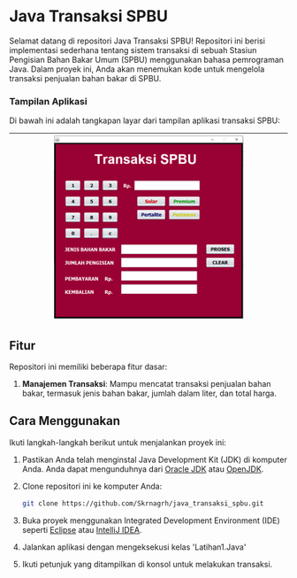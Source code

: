 # Java Transaksi SPBU

Selamat datang di repositori Java Transaksi SPBU! Repositori ini berisi implementasi sederhana tentang sistem transaksi di sebuah Stasiun Pengisian Bahan Bakar Umum (SPBU) menggunakan bahasa pemrograman Java. Dalam proyek ini, Anda akan menemukan kode untuk mengelola transaksi penjualan bahan bakar di SPBU.

### Tampilan Aplikasi

Di bawah ini adalah tangkapan layar dari tampilan aplikasi transaksi SPBU:

| <img src="https://github.com/Skrnagrh/java_transaksi_spbu/raw/main/src/1.tampilan/1.PNG" alt="Tampilan 1" width="70%">
|:---:|

## Fitur

Repositori ini memiliki beberapa fitur dasar:

1. **Manajemen Transaksi**: Mampu mencatat transaksi penjualan bahan bakar, termasuk jenis bahan bakar, jumlah dalam liter, dan total harga.

## Cara Menggunakan

Ikuti langkah-langkah berikut untuk menjalankan proyek ini:

1. Pastikan Anda telah menginstal Java Development Kit (JDK) di komputer Anda. Anda dapat mengunduhnya dari [Oracle JDK](https://www.oracle.com/java/technologies/javase-downloads.html) atau [OpenJDK](https://openjdk.java.net/install/).

2. Clone repositori ini ke komputer Anda:

   ```bash
   git clone https://github.com/Skrnagrh/java_transaksi_spbu.git
   ```

3. Buka proyek menggunakan Integrated Development Environment (IDE) seperti [Eclipse](https://www.eclipse.org/) atau [IntelliJ IDEA](https://www.jetbrains.com/idea/).

4. Jalankan aplikasi dengan mengeksekusi kelas 'Latihan1.Java' 

5. Ikuti petunjuk yang ditampilkan di konsol untuk melakukan transaksi.
